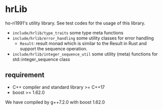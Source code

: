 # hrLib
ho-ri1991's utility library.
See test codes for the usage of this library.
- `include/hrlib/type_traits` some type meta functions
- `include/hrlib/error_handling` some utility classes for error handling
  - `Result`: result monad which is similar to the Result in Rust and support the sequence operation.
- `include/hrlib/integer_sequence_util` some utility (meta) functions for std::integer_sequence class

## requirement
- C++ compiler and standard library >= C++17
- boost >= 1.62.0

We have compiled by g++7.2.0 with boost 1.62.0

